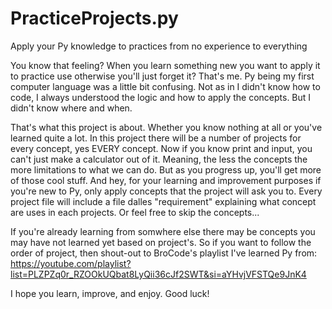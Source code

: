 # PracticeProjects.py
Apply your Py knowledge to practices from no experience to everything

You know that feeling? When you learn something new you want to apply it to practice use otherwise you'll just forget it? That's me. Py being my first computer language was a little bit confusing. Not as in I didn't know how to code, I always understood the logic and how to apply the concepts. But I didn't know where and when. 

That's what this project is about. Whether you know nothing at all or you've learned quite a lot. In this project there will be a number of projects for every concept, yes EVERY concept. Now if you know print and input, you can't just make a calculator out of it. Meaning, the less the concepts the more limitations to what we can do. But as you progress up, you'll get more of those cool stuff. And hey, for your learning and improvement purposes if you're new to Py, only apply concepts that the project will ask you to. Every project file will include a file dalles "requirement" explaining what concept are uses in each projects. Or feel free to skip the concepts...

If you're already learning from somwhere else there may be concepts you may have not learned yet based on project's. So if you want to follow the order of project, then shout-out to BroCode's playlist I've learned Py from: https://youtube.com/playlist?list=PLZPZq0r_RZOOkUQbat8LyQii36cJf2SWT&si=aYHvjVFSTQe9JnK4

I hope you learn, improve, and enjoy. Good luck!
